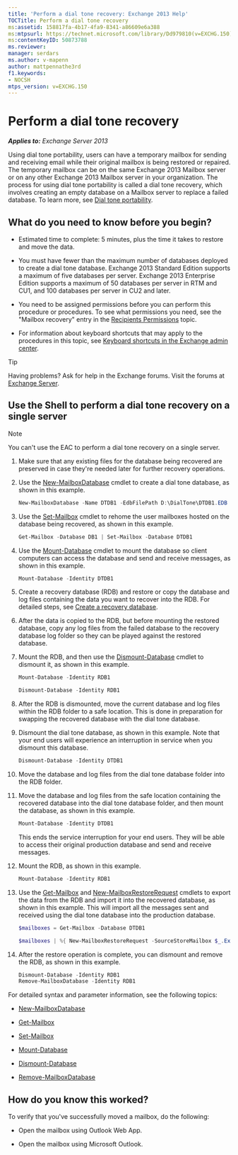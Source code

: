 ```yaml
---
title: 'Perform a dial tone recovery: Exchange 2013 Help'
TOCTitle: Perform a dial tone recovery
ms:assetid: 158817fa-4b17-4fa9-8341-a86609e6a388
ms:mtpsurl: https://technet.microsoft.com/library/Dd979810(v=EXCHG.150)
ms:contentKeyID: 50873788
ms.reviewer: 
manager: serdars
ms.author: v-mapenn
author: mattpennathe3rd
f1.keywords:
- NOCSH
mtps_version: v=EXCHG.150
---
```


# Perform a dial tone recovery

_**Applies to:** Exchange Server 2013_

Using dial tone portability, users can have a temporary mailbox for sending and receiving email while their original mailbox is being restored or repaired. The temporary mailbox can be on the same Exchange 2013 Mailbox server or on any other Exchange 2013 Mailbox server in your organization. The process for using dial tone portability is called a dial tone recovery, which involves creating an empty database on a Mailbox server to replace a failed database. To learn more, see [Dial tone portability](dial-tone-portability-exchange-2013-help.md).

## What do you need to know before you begin?

- Estimated time to complete: 5 minutes, plus the time it takes to restore and move the data.

- You must have fewer than the maximum number of databases deployed to create a dial tone database. Exchange 2013 Standard Edition supports a maximum of five databases per server. Exchange 2013 Enterprise Edition supports a maximum of 50 databases per server in RTM and CU1, and 100 databases per server in CU2 and later.

- You need to be assigned permissions before you can perform this procedure or procedures. To see what permissions you need, see the "Mailbox recovery" entry in the [Recipients Permissions](recipients-permissions-exchange-2013-help.md) topic.

- For information about keyboard shortcuts that may apply to the procedures in this topic, see [Keyboard shortcuts in the Exchange admin center](keyboard-shortcuts-in-the-exchange-admin-center-2013-help.md).

> [!TIP]
> Having problems? Ask for help in the Exchange forums. Visit the forums at [Exchange Server](https://go.microsoft.com/fwlink/p/?linkid=60612).

## Use the Shell to perform a dial tone recovery on a single server

> [!NOTE]
> You can't use the EAC to perform a dial tone recovery on a single server.

1. Make sure that any existing files for the database being recovered are preserved in case they're needed later for further recovery operations.

2. Use the [New-MailboxDatabase](https://docs.microsoft.com/powershell/module/exchange/New-MailboxDatabase) cmdlet to create a dial tone database, as shown in this example.

    ```powershell
    New-MailboxDatabase -Name DTDB1 -EdbFilePath D:\DialTone\DTDB1.EDB
    ```

3. Use the [Set-Mailbox](https://docs.microsoft.com/powershell/module/exchange/Set-Mailbox) cmdlet to rehome the user mailboxes hosted on the database being recovered, as shown in this example.

    ```powershell
    Get-Mailbox -Database DB1 | Set-Mailbox -Database DTDB1
    ```

4. Use the [Mount-Database](https://docs.microsoft.com/powershell/module/exchange/Mount-Database) cmdlet to mount the database so client computers can access the database and send and receive messages, as shown in this example.

    ```powershell
    Mount-Database -Identity DTDB1
    ```

5. Create a recovery database (RDB) and restore or copy the database and log files containing the data you want to recover into the RDB. For detailed steps, see [Create a recovery database](create-a-recovery-database-exchange-2013-help.md).

6. After the data is copied to the RDB, but before mounting the restored database, copy any log files from the failed database to the recovery database log folder so they can be played against the restored database.

7. Mount the RDB, and then use the [Dismount-Database](https://docs.microsoft.com/powershell/module/exchange/Dismount-Database) cmdlet to dismount it, as shown in this example.

    ```powershell
    Mount-Database -Identity RDB1
    ```

    ```powershell
    Dismount-Database -Identity RDB1
    ```

8. After the RDB is dismounted, move the current database and log files within the RDB folder to a safe location. This is done in preparation for swapping the recovered database with the dial tone database.

9. Dismount the dial tone database, as shown in this example. Note that your end users will experience an interruption in service when you dismount this database.

    ```powershell
    Dismount-Database -Identity DTDB1
    ```

10. Move the database and log files from the dial tone database folder into the RDB folder.

11. Move the database and log files from the safe location containing the recovered database into the dial tone database folder, and then mount the database, as shown in this example.

    ```powershell
    Mount-Database -Identity DTDB1
    ```

    This ends the service interruption for your end users. They will be able to access their original production database and send and receive messages.

12. Mount the RDB, as shown in this example.

    ```powershell
    Mount-Database -Identity RDB1
    ```

13. Use the [Get-Mailbox](https://docs.microsoft.com/powershell/module/exchange/Get-Mailbox) and [New-MailboxRestoreRequest](https://docs.microsoft.com/powershell/module/exchange/New-MailboxRestoreRequest) cmdlets to export the data from the RDB and import it into the recovered database, as shown in this example. This will import all the messages sent and received using the dial tone database into the production database.

    ```powershell
    $mailboxes = Get-Mailbox -Database DTDB1
    ```

    ```powershell
    $mailboxes | %{ New-MailboxRestoreRequest -SourceStoreMailbox $_.ExchangeGuid -SourceDatabase RDB1 -TargetMailbox $_ }
    ```

14. After the restore operation is complete, you can dismount and remove the RDB, as shown in this example.

    ```powershell
    Dismount-Database -Identity RDB1
    Remove-MailboxDatabase -Identity RDB1
    ```

For detailed syntax and parameter information, see the following topics:

- [New-MailboxDatabase](https://docs.microsoft.com/powershell/module/exchange/New-MailboxDatabase)

- [Get-Mailbox](https://docs.microsoft.com/powershell/module/exchange/Get-Mailbox)

- [Set-Mailbox](https://docs.microsoft.com/powershell/module/exchange/Set-Mailbox)

- [Mount-Database](https://docs.microsoft.com/powershell/module/exchange/Mount-Database)

- [Dismount-Database](https://docs.microsoft.com/powershell/module/exchange/Dismount-Database)

- [Remove-MailboxDatabase](https://docs.microsoft.com/powershell/module/exchange/Remove-MailboxDatabase)

## How do you know this worked?

To verify that you've successfully moved a mailbox, do the following:

- Open the mailbox using Outlook Web App.

- Open the mailbox using Microsoft Outlook.

